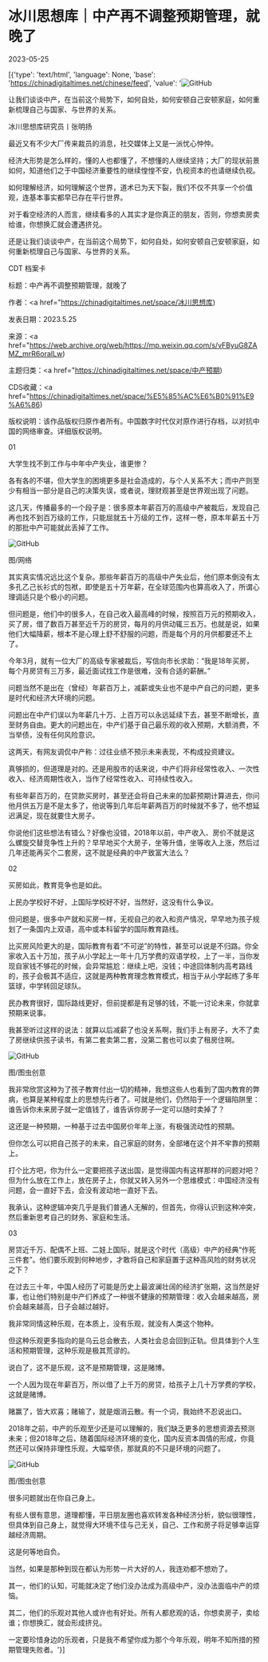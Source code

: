 # 冰川思想库｜中产再不调整预期管理，就晚了

2023-05-25

[{'type': 'text/html', 'language': None, 'base': 'https://chinadigitaltimes.net/chinese/feed', 'value': '![GitHub](https://chinadigitaltimes.net/chinese/files/2023/05/image-1685020586019.png)



让我们谈谈中产，在当前这个局势下，如何自处，如何安顿自己安顿家庭，如何重新梳理自己与国家、与世界的关系。



冰川思想库研究员丨张明扬

最近又有不少大厂传来裁员的消息，社交媒体上又是一派忧心忡忡。

经济大形势是怎么样的，懂的人也都懂了，不想懂的人继续坚持；大厂的现状前景如何，知道他们之于中国经济重要性的继续惶惶不安，仇视资本的也请继续仇视。

如何理解经济，如何理解这个世界，道术已为天下裂，我们不仅不共享一个价值观，连基本事实都早已存在平行世界。

对于看空经济的人而言，继续看多的人其实才是你真正的朋友，否则，你想卖房卖给谁，你想换汇就会遭遇挤兑。

还是让我们谈谈中产，在当前这个局势下，如何自处，如何安顿自己安顿家庭，如何重新梳理自己与国家、与世界的关系。



CDT 档案卡

标题：中产再不调整预期管理，就晚了

作者：<a href="https://chinadigitaltimes.net/space/冰川思想库)

发表日期：2023.5.25

来源：<a href="https://web.archive.org/web/https://mp.weixin.qq.com/s/vFByuG8ZAMZ_mrR6oraILw)

主题归类：<a href="https://chinadigitaltimes.net/space/中产预期)

CDS收藏：<a href="https://chinadigitaltimes.net/space/%E5%85%AC%E6%B0%91%E9%A6%86)

版权说明：该作品版权归原作者所有。中国数字时代仅对原作进行存档，以对抗中国的网络审查。详细版权说明。





01

大学生找不到工作与中年中产失业，谁更惨？

各有各的不堪，但大学生的困境更多是社会造成的，与个人关系不大；而中产则至少有相当一部分是自己的决策失误，或者说，理财观甚至是世界观出现了问题。

这几天，传播最多的一个段子是：很多原本年薪百万的高级中产被裁后，发现自己再也找不到百万级的工作，只能屈就五十万级的工作，这样一卷，原本年薪五十万的那批中产可能就此丢掉了工作。

![GitHub](https://chinadigitaltimes.net/chinese/files/2023/05/post-696433-646f60e773a2c.png)

图/网络

其实真实情况远比这个复杂。那些年薪百万的高级中产失业后，他们原本倒没有太多孔乙己长衫式的包袱，即使是五十万年薪，在全球范围内也算高收入了，所谓心理调适只是个极小的问题。

但问题是，他们中的很多人，在自己收入最高峰的时候，按照百万元的预期收入，买了房，借了数百万甚至近千万的房贷，每月的月供动辄三五万。也就是说，如果他们大幅降薪，根本不是心理上舒不舒服的问题，而是每个月的月供都要还不上了。

今年3月，就有一位大厂的高级专家被裁后，写信向市长求助：“我是18年买房，每个月房贷有三万多，最近面试找工作是很难，没有合适的薪酬。”

问题当然不是出在（曾经）年薪百万上，减薪或失业也不是中产自己的问题，更多是时代和经济大环境的问题。

问题出在中产们误以为年薪几十万、上百万可以永远延续下去，甚至不断增长，直至财务自由。更大的问题出在，中产们基于自己最乐观的收入预期，大额消费，不当举债，没有任何风险意识。

这两天，有网友调侃中产称：过往业绩不预示未来表现，不构成投资建议。

真够损的，但道理是对的。还是用股市的话来说，中产们将非经常性收入、一次性收入、经济周期性收入，当作了经常性收入、可持续性收入。

有些年薪百万的，在贷款买房时，甚至还会将自己未来的加薪预期计算进去，你问他月供五万是不是太多了，他说等到几年后年薪两百万的时候就不多了，他不想延迟满足，现在就要住大房子。

你说他们这些想法有错么？好像也没错，2018年以前，中产收入、房价不就是这么螺旋交替竞争性上升的？早早地买个大房子，坐等升值，坐等收入上涨，然后过几年还能再买个二套房，这不就是经典的中产致富大法么？

02

买房如此，教育竞争也是如此。

上民办学校好不好，上国际学校好不好，当然好，这没有什么争议。

但问题是，很多中产就和买房一样，无视自己的收入和资产情况，早早地为孩子规划了一条国内上双语，高中或本科留学的国际教育路线。

比买房风险更大的是，国际教育有着“不可逆”的特性，甚至可以说是不归路。你全家收入五十万加，孩子从小学起上一年十几万学费的双语学校，上了一半，当你发现自家钱不够花的时候，会异常尴尬：继续上吧，没钱；中途回体制内高考路线的，孩子会极其不适应，这就是两种教育理念教育模式，相当于从小学起练了多年篮球，中学转回足球队。

民办教育很好，国际路线更好，但前提都是有足够的钱，不能一讨论未来，你就拿预期来说事。

我甚至听过这样的说法：就算以后减薪了也没关系啊，我们手上有房子，大不了卖了房继续供孩子读书，有第二套卖第二套，没第二套也可以卖了租房住啊。

![GitHub](https://chinadigitaltimes.net/chinese/files/2023/05/post-696433-646f60e782b91.)

图/图虫创意

我非常欣赏这种为了孩子教育付出一切的精神，我想这些人也看到了国内教育的弊病，也算是某种程度上的思想先行者了。可就是他们，仍然陷于一个逻辑陷阱里：谁告诉你未来房子就一定值钱了，谁告诉你房子一定可以随时卖掉了？

这还是一种预期，一种基于过去中国房价年年上涨，有极强流动性的预期。

但你怎么可以把自己孩子的未来，自己家庭的财务，全部堵在这个并不牢靠的预期上。

打个比方吧，你为什么一定要把孩子送出国，是觉得国内有这样那样的问题对吧？但为什么放在工作上，放在房子上，你就又转入另外一个思维模式：中国经济没有问题，会一直好下去，会没有波动地一直好下去。

我承认，这种逻辑冲突几乎是我们普通人无解的，但首先，你得认识到这种冲突，然后重新思考自己的财务、家庭和生活。

03

房贷近千万、配偶不上班、二娃上国际，就是这个时代（高级）中产的经典“作死三件套”。他们要乐观到何种地步，才敢将自己和家庭置于这种高风险的财务状况之下？

在过去三十年，中国人经历了可能是历史上最波澜壮阔的经济扩张期，这当然是好事，也让他们特别是中产们养成了一种很不健康的预期管理：收入会越来越高，房价会越来越高，日子会越过越好。

我非常同情这种乐观，在本质上，没有乐观，就没有人类这个物种。

但这种乐观更多指向的是乌云总会散去，人类社会总会回到正轨。但具体到个人生活和预期管理，这种乐观是极其荒谬的。

说白了，这不是乐观，这不是预期管理，这是赌博。

一个人因为现在年薪百万，所以借了上千万的房贷，给孩子上几十万学费的学校，这就是赌博。

赌赢了，皆大欢喜；赌输了，就是烟消云散。有一个词，我始终不忍说出口。

2018年之前，中产的乐观至少还是可以理解的，我们缺乏更多的思想资源去预测未来；但2018年之后，随着国际经济环境的变化，国内反资本舆情的形成，你竟然还可以保持非理性乐观，大幅举债，那就真的不只是环境的问题了。

![GitHub](https://chinadigitaltimes.net/chinese/files/2023/05/post-696433-646f60e78f4a8.)

图/图虫创意

很多问题就出在你自己身上。

有些人很有意思，道理都懂，平日朋友圈也喜欢转发各种经济分析，貌似很理性，但具体到自己身上，就觉得大环境不佳与己无关，自己、工作和房子将足够幸运穿越经济周期。

这是何等地自负。

当然，如果是那种到现在都认为形势一片大好的人，我连劝都不想劝了。

其一，他们的认知，可能就决定了他们没办法成为高级中产，没办法面临中产的烦恼。

其二，他们的乐观对其他人或许也有好处。所有人都悲观的话，你想卖房子，卖给谁；你想换汇，就会形成挤兑。

一定要珍惜身边的乐观者，只是我不希望你成为那个今年乐观，明年不知所措的预期管理失败者。'}]